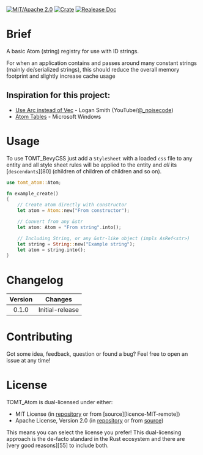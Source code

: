 [![MIT/Apache 2.0][icon-license]][link-license]
[![Crate][icon-crates.io]][link-crates.io]
[![Realease Doc][icon-docs.rs]][link-docs.rs]

# Brief
A basic Atom (string) registry for use with ID strings.

For when an application contains and passes around many constant strings (mainly de/serialized strings), this should reduce the overall memory footprint and slightly increase cache usage

## Inspiration for this project:
- [Use Arc instead of Vec](https://www.youtube.com/watch?v=A4cKi7PTJSs&ab_channel=LoganSmith) - Logan Smith (YouTube/[@_noisecode]((https://www.youtube.com/@_noisecode)))
- [Atom Tables](https://learn.microsoft.com/en-us/windows/win32/dataxchg/about-atom-tables) - Microsoft Windows

# Usage

To use TOMT_BevyCSS just add a `StyleSheet` with a loaded `css` file to any entity and all style sheet rules will be applied to the entity and _all_ its [`descendants`][80] (children of children of children and so on).

```rust
use tomt_atom::Atom;

fn example_create()
{
    // Create atom directly with constructor
    let atom = Atom::new("From constructor");

    // Convert from any &str
    let atom: Atom = "From string".into();

    // Including String, or any &str-like object (impls AsRef<str>)
    let string = String::new("Example string");
    let atom = string.into();
}
```

# Changelog

| Version | Changes         |
|:-------:|-----------------|
|  0.1.0  | Initial-release |

# Contributing

Got some idea, feedback, question or found a bug? Feel free to open an issue at any time!

# License

TOMT_Atom is dual-licensed under either:

* MIT License (in [repository][license-MIT-local] or from [source][licence-MIT-remote])
* Apache License, Version 2.0 (in [repository][license-Apache-local] or from [source][license-MIT-remote])

This means you can select the license you prefer!
This dual-licensing approach is the de-facto standard in the Rust ecosystem and there are [very good reasons][55] to include both.

<!-- Icons -->
[icon-license]: https://img.shields.io/badge/license-MIT%2FApache-blue.svg 
[icon-crates.io]: https://img.shields.io/crates/v/tomt_atom.svg
[icon-docs.rs]: https://docs.rs/tomt_atom/badge.svg

<!-- Licenses -->
[license-MIT-local]: LICENSE-MIT
[license-MIT-remote]: https://opensource.org/licenses/MIT
[license-Apache-local]: LICENSE-APACHE
[license-Apache-remote]: https://www.apache.org/licenses.LICENSE-2.0

<!-- Links -->
[link-license]: https://github.com/TheBeardedQuack/tomt_bevycss#license
[link-crates.io]: https://crates.io/crates/tomt_atom
[link-docs.rs]: https://docs.rs/tomt_atom
